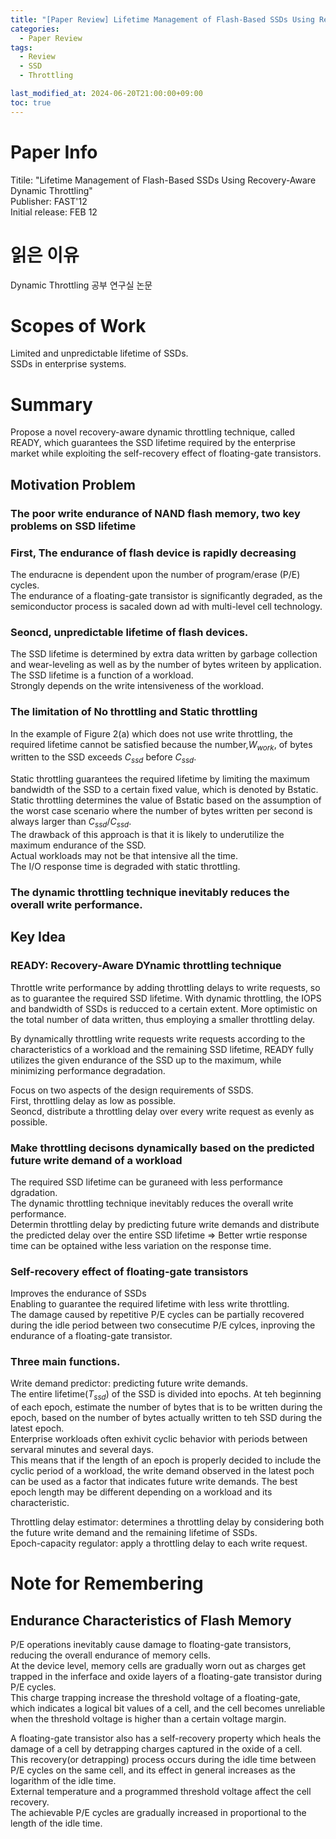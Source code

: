```yaml
---
title: "[Paper Review] Lifetime Management of Flash-Based SSDs Using Recovery-Aware Dynamic Throttling"
categories:
  - Paper Review
tags:
  - Review
  - SSD
  - Throttling

last_modified_at: 2024-06-20T21:00:00+09:00
toc: true
---
```


# Paper Info
Titile: "Lifetime Management of Flash-Based SSDs Using Recovery-Aware Dynamic Throttling"  
Publisher: FAST'12  
Initial release: FEB 12

# 읽은 이유
Dynamic Throttling 공부
연구실 논문

# Scopes of Work
Limited and unpredictable lifetime of SSDs.  
SSDs in enterprise systems.  

# Summary
Propose a novel recovery-aware dynamic throttling technique, called READY, which guarantees the SSD lifetime required by the enterprise market while exploiting the self-recovery effect of floating-gate transistors.  

## Motivation Problem
### The poor write endurance of NAND flash memory, two key problems on SSD lifetime
### First, The endurance of flash device is rapidly decreasing
The enduracne is dependent upon the number of program/erase (P/E) cycles.  
The endurance of a floating-gate transistor is significantly degraded, as the semiconductor process is sacaled down ad with multi-level cell technology.  

### Seoncd, unpredictable lifetime of flash devices.
The SSD lifetime is determined by extra data written by garbage collection and wear-leveling as well as by the number of bytes writeen by application.  
The SSD lifetime is a function of a workload.  
Strongly depends on the write intensiveness of the workload.  

### The limitation of No throttling and Static throttling
In the example of Figure 2(a) which does not use write throttling, the required lifetime cannot be satisfied because the number,$W_{work}$, of bytes written to the SSD exceeds $C_{ssd}$ before $C_{ssd}$.  

Static throttling guarantees the required lifetime by limiting the maximum bandwidth of the SSD to a certain fixed value,
which is denoted by Bstatic.  
Static throttling determines the value of Bstatic based on the assumption of the worst case scenario where the number of bytes written per second is always larger than $C_{ssd}$/$C_{ssd}$.  
The drawback of this approach is that it is likely to underutilize the maximum endurance of the SSD.   
Actual workloads may not be that intensive all the time.  
The I/O response time is degraded with static throttling.  

### The dynamic throttling technique inevitably reduces the overall write performance.  


## Key Idea
### READY: Recovery-Aware DYnamic throttling technique
Throttle write performance by adding throttling delays to write requests, so as to guarantee the required SSD lifetime.
With dynamic throttling, the IOPS and bandwidth of SSDs is reducced to a certain extent.
More optimistic on the total number of data written, thus employing a smaller throttling delay.  

By dynamically throttling write requests write requests according to the characteristics of a workload and the remaining SSD lifetime, READY fully utilizes the given endurance of the SSD up to the maximum, while minimizing performance degradation.  

Focus on two aspects of the design requirements of SSDS.  
First, throttling delay as low as possible.  
Seoncd, distribute a throttling delay over every write request as evenly as possible.

### Make throttling decisons dynamically based on the predicted future write demand of a workload  
The required SSD lifetime can be guraneed with less performance dgradation.  
The dynamic throttling technique inevitably reduces the overall write performance.  
Determin throttling delay by predicting future write demands and distribute the predicted delay over the entire SSD lifetime => Better wrtie response time can be optained withe less variation on the response time.  

### Self-recovery effect of floating-gate transistors  
Improves the endurance of SSDs  
Enabling to guarantee the required lifetime with less write throttling.  
The damage caused by repetitive P/E cycles can be partially recovered during the idle period between two consecutime P/E cylces, inproving the endurance of a floating-gate transistor.  

### Three main functions.  
Write demand predictor: predicting future write demands.  
The entire lifetime($T_{ssd}$) of the SSD is divided into epochs.
At teh beginning of each epoch, estimate the number of bytes that is to be written during the epoch, based on the number of bytes actually written to teh SSD during the latest epoch.  
Enterprise workloads often exhivit cyclic behavior with periods between servaral minutes and several days.  
This means that if the length of an epoch is properly decided to include the cyclic period of a workload, the write demand observed in the latest poch can be used as a factor that indicates future write demands.
The best epoch length may be different depending on a workload and its characteristic.

Throttling delay estimator: determines a throttling delay by considering both the future write demand and the remaining lifetime of SSDs.  
Epoch-capacity regulator: apply a throttling delay to each write request.  


# Note for Remembering
## Endurance Characteristics of Flash Memory
P/E operations inevitably cause damage to floating-gate transistors, reducing the overall endurance of memory cells.  
At the device level, memory cells are gradually worn out as charges get trapped in the inferface and oxide layers of a floating-gate transistor during P/E cycles.  
This charge trapping increase the threshold voltage of a floating-gate, which indicates a logical bit values of a cell, and the cell becomes unreliable when the threshold voltage is higher than a certain voltage margin.  

A floating-gate transistor also has a self-recovery property which heals the damage of a cell by detrapping charges captured in the oxide of a cell.   
This recovery(or detrapping) process occurs during the idle time between P/E cycles on the same cell, and its effect in general increases as the logarithm of the idle time.  
External temperature and a programmed threshold voltage affect the cell recovery.  
The achievable P/E cycles are gradually increased in proportional to the length of the idle time.   
